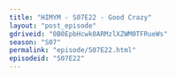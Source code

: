 ```yaml
---
title: "HIMYM - S07E22 - Good Crazy"
layout: "post_episode"
gdriveid: "0B0EpbHcwk0ARMzlXZWM0TFRueWs"
season: "S07"
permalink: "episode/S07E22.html"
episodeid: "S07E22"
---
```

